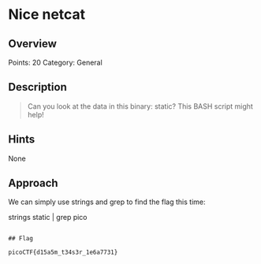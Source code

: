 # Nice netcat

## Overview

Points: 20
Category: General

## Description

> Can you look at the data in this binary: static? This BASH script might help!
## Hints

None

## Approach

We can simply use strings and grep to find the flag this time:

strings static | grep pico

```

## Flag

picoCTF{d15a5m_t34s3r_1e6a7731}

